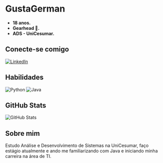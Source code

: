 # GustaGerman
- **18 anos.**
- **Gearhead 🚗.**
- **ADS - UniCesumar.**

## Conecte-se comigo
[![LinkedIn](https://img.shields.io/badge/LinkedIn-000?style=for-the-badge&logo=linkedin&logoColor=0E76A8)](https://www.linkedin.com/in/GustavoGermano/)

## Habilidades
![Python](https://img.shields.io/badge/Python-000?style=for-the-badge&logo=python)
![Java](https://img.shields.io/badge/Java-000?style=for-the-badge&logo=java)

## GitHub Stats
![GitHub Stats](https://github-readme-stats.vercel.app/api?username=GustaGermano&theme=tokyonight&bg_color=1A1B27&border_color=30A3DC&show_icons=true&icon_color=BB94F2&title_color=6295D9&text_color=38BDAE&hide=stars)

## Sobre mim
Estudo Análise e Desenvolvimento de Sistemas na UniCesumar, faço estágio atualmente e ando me familiarizando com Java e iniciando minha carreira na área de TI.